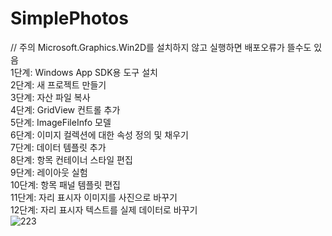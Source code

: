 # SimplePhotos
// 주의 Microsoft.Graphics.Win2D를 설치하지 않고 실행하면 배포오류가 뜰수도 있음<br/>
 1단계: Windows App SDK용 도구 설치<br/>
 2단계: 새 프로젝트 만들기 <br/>
 3단계: 자산 파일 복사 <br/>
 4단계: GridView 컨트롤 추가<br/>
 5단계: ImageFileInfo 모델<br/>
 6단계: 이미지 컬렉션에 대한 속성 정의 및 채우기<br/>
 7단계: 데이터 템플릿 추가 <br/>
 8단계: 항목 컨테이너 스타일 편집 <br/>
 9단계: 레이아웃 실험<br/>
 10단계: 항목 패널 템플릿 편집 <br/>
 11단계: 자리 표시자 이미지를 사진으로 바꾸기<br/>
 12단계: 자리 표시자 텍스트를 실제 데이터로 바꾸기<br/>
![223](https://github.com/Simonsbed/SimplePhotos/assets/87604547/a50a36ba-e34a-4d27-a6ea-0a940f5a5bf7)
